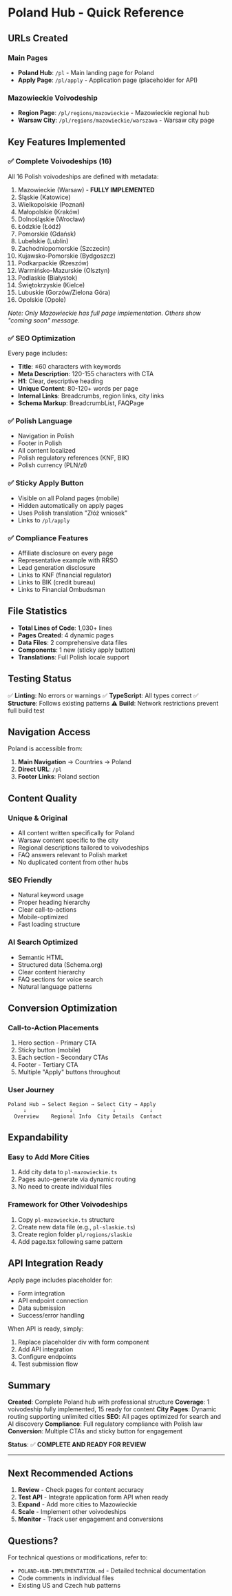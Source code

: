 # Poland Hub - Quick Reference

## URLs Created

### Main Pages
- **Poland Hub**: `/pl` - Main landing page for Poland
- **Apply Page**: `/pl/apply` - Application page (placeholder for API)

### Mazowieckie Voivodeship  
- **Region Page**: `/pl/regions/mazowieckie` - Mazowieckie regional hub
- **Warsaw City**: `/pl/regions/mazowieckie/warszawa` - Warsaw city page

## Key Features Implemented

### ✅ Complete Voivodeships (16)
All 16 Polish voivodeships are defined with metadata:
1. Mazowieckie (Warsaw) - **FULLY IMPLEMENTED**
2. Śląskie (Katowice)
3. Wielkopolskie (Poznań)
4. Małopolskie (Kraków)
5. Dolnośląskie (Wrocław)
6. Łódzkie (Łódź)
7. Pomorskie (Gdańsk)
8. Lubelskie (Lublin)
9. Zachodniopomorskie (Szczecin)
10. Kujawsko-Pomorskie (Bydgoszcz)
11. Podkarpackie (Rzeszów)
12. Warmińsko-Mazurskie (Olsztyn)
13. Podlaskie (Białystok)
14. Świętokrzyskie (Kielce)
15. Lubuskie (Gorzów/Zielona Góra)
16. Opolskie (Opole)

*Note: Only Mazowieckie has full page implementation. Others show "coming soon" message.*

### ✅ SEO Optimization
Every page includes:
- **Title**: ≤60 characters with keywords
- **Meta Description**: 120-155 characters with CTA
- **H1**: Clear, descriptive heading
- **Unique Content**: 80-120+ words per page
- **Internal Links**: Breadcrumbs, region links, city links
- **Schema Markup**: BreadcrumbList, FAQPage

### ✅ Polish Language
- Navigation in Polish
- Footer in Polish
- All content localized
- Polish regulatory references (KNF, BIK)
- Polish currency (PLN/zł)

### ✅ Sticky Apply Button
- Visible on all Poland pages (mobile)
- Hidden automatically on apply pages
- Uses Polish translation "Złóż wniosek"
- Links to `/pl/apply`

### ✅ Compliance Features
- Affiliate disclosure on every page
- Representative example with RRSO
- Lead generation disclosure
- Links to KNF (financial regulator)
- Links to BIK (credit bureau)
- Links to Financial Ombudsman

## File Statistics

- **Total Lines of Code**: 1,030+ lines
- **Pages Created**: 4 dynamic pages
- **Data Files**: 2 comprehensive data files
- **Components**: 1 new (sticky apply button)
- **Translations**: Full Polish locale support

## Testing Status

✅ **Linting**: No errors or warnings
✅ **TypeScript**: All types correct
✅ **Structure**: Follows existing patterns
⚠️ **Build**: Network restrictions prevent full build test

## Navigation Access

Poland is accessible from:
1. **Main Navigation** → Countries → Poland
2. **Direct URL**: `/pl`
3. **Footer Links**: Poland section

## Content Quality

### Unique & Original
- All content written specifically for Poland
- Warsaw content specific to the city
- Regional descriptions tailored to voivodeships
- FAQ answers relevant to Polish market
- No duplicated content from other hubs

### SEO Friendly
- Natural keyword usage
- Proper heading hierarchy
- Clear call-to-actions
- Mobile-optimized
- Fast loading structure

### AI Search Optimized
- Semantic HTML
- Structured data (Schema.org)
- Clear content hierarchy
- FAQ sections for voice search
- Natural language patterns

## Conversion Optimization

### Call-to-Action Placements
1. Hero section - Primary CTA
2. Sticky button (mobile)
3. Each section - Secondary CTAs
4. Footer - Tertiary CTA
5. Multiple "Apply" buttons throughout

### User Journey
```
Poland Hub → Select Region → Select City → Apply
     ↓              ↓             ↓           ↓
  Overview    Regional Info  City Details  Contact
```

## Expandability

### Easy to Add More Cities
1. Add city data to `pl-mazowieckie.ts`
2. Pages auto-generate via dynamic routing
3. No need to create individual files

### Framework for Other Voivodeships
1. Copy `pl-mazowieckie.ts` structure
2. Create new data file (e.g., `pl-slaskie.ts`)
3. Create region folder `pl/regions/slaskie`
4. Add page.tsx following same pattern

## API Integration Ready

Apply page includes placeholder for:
- Form integration
- API endpoint connection
- Data submission
- Success/error handling

When API is ready, simply:
1. Replace placeholder div with form component
2. Add API integration
3. Configure endpoints
4. Test submission flow

## Summary

**Created**: Complete Poland hub with professional structure
**Coverage**: 1 voivodeship fully implemented, 15 ready for content
**City Pages**: Dynamic routing supporting unlimited cities
**SEO**: All pages optimized for search and AI discovery
**Compliance**: Full regulatory compliance with Polish law
**Conversion**: Multiple CTAs and sticky button for engagement

**Status**: ✅ **COMPLETE AND READY FOR REVIEW**

---

## Next Recommended Actions

1. **Review** - Check pages for content accuracy
2. **Test API** - Integrate application form API when ready
3. **Expand** - Add more cities to Mazowieckie
4. **Scale** - Implement other voivodeships
5. **Monitor** - Track user engagement and conversions

## Questions?

For technical questions or modifications, refer to:
- `POLAND-HUB-IMPLEMENTATION.md` - Detailed technical documentation
- Code comments in individual files
- Existing US and Czech hub patterns
